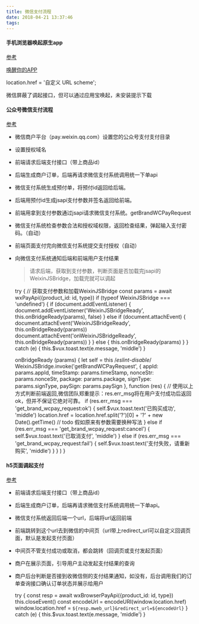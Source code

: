 ```yaml
---
title: 微信支付流程
date: 2018-04-21 13:37:46
tags:
---
```

#### 手机浏览器唤起原生app

[参考](https://www.cnblogs.com/shadajin/p/5724117.html)

<a href="schemeUrl">唤醒你的APP</a>

location.href = '自定义 URL scheme';

微信屏蔽了调起接口，但可以通过应用宝唤起，未安装提示下载

#### 公众号微信支付流程
[参考](https://pay.weixin.qq.com/wiki/doc/api/jsapi.php?chapter=7_3)
- 微信商户平台（pay.weixin.qq.com）设置您的公众号支付支付目录
- 设置授权域名
- 前端请求后端支付接口（带上商品id）
- 后端生成商户订单，后端再请求微信支付系统调用统一下单api
- 微信支付系统生成预付单，将预付id返回给后端。
- 后端用预付id生成jsapi支付参数并签名返回给前端。
- 前端用拿到支付参数通过jsapi请求微信支付系统。getBrandWCPayRequest
- 微信支付系统检查参数合法和授权域权限，返回检查结果，弹起输入支付密码。（自动）
- 前端页面支付完向微信支付系统提交支付授权（自动）
- 向微信支付系统通知后端和前端用户支付结果

    > 请求后端，获取到支付参数，判断页面是否加载完jsapi的WeixinJSBridge，加载完就可以调起


     try {
     // 获取支付参数和加载WeixinJSBridge
      const params = await wxPayApi({product_id: id, type})
      if (typeof WeixinJSBridge === 'undefined') {
        if (document.addEventListener) {
          document.addEventListener('WeixinJSBridgeReady', this.onBridgeReady(params), false)
        } else if (document.attachEvent) {
          document.attachEvent('WeixinJSBridgeReady', this.onBridgeReady(params))
          document.attachEvent('onWeixinJSBridgeReady', this.onBridgeReady(params))
        }
      } else {
        this.onBridgeReady(params)
      }
    } catch (e) {
      this.$vux.toast.text(e.message, 'middle')
    }

    onBridgeReady (params) {
      let self = this
      /*eslint-disable*/
      WeixinJSBridge.invoke('getBrandWCPayRequest', {
          appId: params.appId,
          timeStamp: params.timeStamp,
          nonceStr: params.nonceStr,
          package: params.package,
          signType: params.signType,
          paySign: params.paySign
        },
        function (res) {
          // 使用以上方式判断前端返回,微信团队郑重提示：res.err_msg将在用户支付成功后返回    ok，但并不保证它绝对可靠。
          if (res.err_msg === 'get_brand_wcpay_request:ok') {
            self.$vux.toast.text('已购买成功', 'middle')
            location.href = location.href.split('?')[0] + '?' + new Date().getTime() // todo 假如原来有参数需要换种写法
          } else if (res.err_msg === 'get_brand_wcpay_request:cancel') {
            self.$vux.toast.text('已取消支付', 'middle')
          } else if (res.err_msg === 'get_brand_wcpay_request:fail') {
            self.$vux.toast.text('支付失败，请重新购买', 'middle')
          }
        }
      )
    }

#### h5页面调起支付
[参考](https://pay.weixin.qq.com/wiki/doc/api/H5.php?chapter=15_4)
- 前端请求后端支付接口（带上商品id）
- 后端生成商户订单，后端再请求微信支付系统调用统一下单api。
- 微信支付系统返回后端一个url，后端将url返回前端
- 前端跳转到这个url去到微信的中间页（url带上redirect_url可以自定义回调页面，默认是发起支付页面）
- 中间页不管支付成功或取消，都会跳转（回调页或支付发起页面）
- 商户在展示页面，引导用户主动发起支付结果的查询
- 商户后台判断是否接到收微信侧的支付结果通知，如没有，后台调用我们的订单查询接口确认订单状态并展示给用户


    try {
        const resp = await wxBrowserPayApi({product_id: id, type})
        this.closeEvent()
        const encodeUrl = encodeURI(window.location.href)
        window.location.href = `${resp.mweb_url}&redirect_url=${encodeUrl}`
    } catch (e) {
        this.$vux.toast.text(e.message, 'middle')
    }
